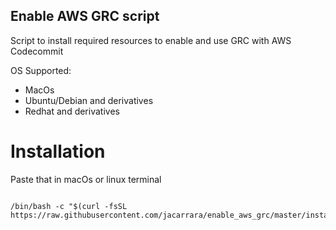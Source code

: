 ## Enable AWS GRC script

Script to install required resources to enable and use GRC with AWS Codecommit

OS Supported: 
- MacOs
- Ubuntu/Debian and derivatives
- Redhat and derivatives

# Installation

Paste that in macOs or linux terminal

```

/bin/bash -c "$(curl -fsSL https://raw.githubusercontent.com/jacarrara/enable_aws_grc/master/install_grc_resources.sh)"

```

